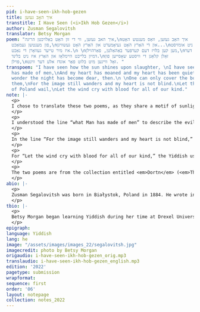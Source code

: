 ```yaml
---
pid: i-have-seen-ikh-hob-gezen
title: איך האָבּ געזען
transtitle: I Have Seen (<i>Ikh Hob Gezen</i>)
author: Zusman Segalovitsh
translator: Betsy Morgan
poem: "איך האב געזען, ווי די זון האָט באַלויכטן הריגה,\nאיך האָב געזען, וואָס מענטש האָט
  פון מענטשן געמאַכט,\nאון די האַרץ האָט געיאָמערט און האַרץ האָט געשוויגן...\nניט אומזיסט
  איז מיר טייער געוואָרן די נאַכט.\n \nמען קען בלויז דעם קערפּער באַהאַלטן, פאַרהוילן,\nדער
  דמיון בלייבט היימלאָז און האַרץ איז ניט בלינד.\nזאָלן קלאָגן די וויסטע שאָסייען פון
  פּוילן,\nזאָל וויינען מיט בלוט פאַר אונדז אלע דער ווינט. "
transpoem: "I have seen how the sun shines upon slaughter, \nI have seen what Man
  has made of men,\nAnd my heart has moaned and my heart has been quiet...\nIt’s no
  wonder the night has become dear, then.\n \nOne can only cover the bodies, conceal
  them,\nFor the image still wanders and my heart is not blind.\nLet the barren roads
  of Poland wail,\nLet the wind cry with blood for all of our kind."
note: |-
  <p>
  I chose to translate these two poems, as they share a motif of sunlight portrayed negatively. I usually associate sunlight with hope and joy, so seeing it used here to highlight the cruelty of man, or as this entity that should be blunted, as a curse to the world, was very striking.
  </p>
  <p>
  I understood the line “what Man has made of men” to describe the evil humanity is capable of perpetrating. To emphasize this interpretation, as well as to highlight the slightly unusual choice of man in both singular and plural (<em>mentsh</em> and <em>mentshn</em> in Yiddish), I chose to capitalize Man.
  </p>
  <p>
  In the line “For the image still wanders and my heart is not blind,” the Yiddish has the word <em>homloz</em>. The literal English translation of “homeless” evokes different emotions in English than the original Yiddish, so I used the word “wanders” instead, which seemed to better express my understanding that while one can physically cover the source of the horror, the dead bodies, the horror still stays within. The image of this horror is homeless, meaning it wanders inside such that the heart cannot avert its “eyes.”
  </p>
  <p>
  For “Let the wind cry with blood for all of our kind,” the Yiddish uses the phrase <em>far undz ale</em> literally, “for us all.” Who is the “us”? Is it Jewish people? Is it humankind? I chose to use “for all of our kind,” believing this portion of the poem to be specially about Jews, since the phrase “barren roads of Poland” seems to reference the nearly three million Polish Jews killed. Such a severe decrease in the population would make roads, especially in previously predominantly Jewish areas, seem starkly barren.
  </p>
  <p>
  The two poems are from the collection entitled <em>Dortn</em> (<em>There</em>, 1946), referring to pre-Holocaust Poland. I first read selections from <em>Dortn</em> on Tisha B’Av, the fast day in the Jewish calendar that commemorates the destruction of the ancient Jewish temples. In the last decades, it has become common for Jewish people to recount the tragedy of the Holocaust as a way to approach this 2,000-year-old tragedy. While reading these poems of horror, loss, and grief, I also found beauty. In flipping through the book, I opened to a spot where yellow flowers, stems still attached, had been pressed between the pages. I can never know who placed these flowers or when. Though the flower presser is most certainly gone, their flowers, the book itself, and the language are not.
  </p>
abio: |-
  <p>
  Zusman Segalovitsh was born in Białystok, Poland in 1884. He wrote in both Russian and Yiddish and penned both poetry and prose. His books were well read in Poland. Segalovitsh had multiple close encounters with death during his life: a 1906 pogrom in Białystok, serving in the Russian army for a year, and fleeing the Holocaust between 1939 and 1941 before finally arriving in Tel Aviv. In his escape, he went through Lithuania, Russia, Bulgaria, Turkey, and Syria. During and after the war, he dedicated himself to memorializing Polish Jewry in his writings. <em>Dortn</em> was published in 1946, three years before his passing.
  </p>
tbio: |-
  <p>
  Betsy Morgan began learning Yiddish during her time at Drexel University (’18) studying Materials Science and Engineering. Ever since that first immersive Yiddish learning program at Yiddish Farm in New York in 2015, Betsy has been listening to, reading, and trying to speak more Yiddish. Originally from the Philadelphia area, Betsy now lives with her husband in Haifa, Israel.
  </p>
epigraph:
language: Yiddish
lang: he
image: "/assets/images/images_22/segalovitsh.jpg"
imagecredit: photo by Betsy Morgan
origaudio: i-have-seen-ikh-hob-gezen_orig.mp3
translaudio: i-have-seen-ikh-hob-gezen_english.mp3
edition: '2022'
pagetype: submission
wrapformat:
sequence: first
order: '06'
layout: notepage
collection: notes_2022
---
```

